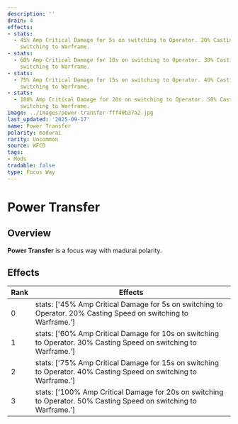 ```yaml
---
description: ''
drain: 4
effects:
- stats:
  - 45% Amp Critical Damage for 5s on switching to Operator. 20% Casting Speed on
    switching to Warframe.
- stats:
  - 60% Amp Critical Damage for 10s on switching to Operator. 30% Casting Speed on
    switching to Warframe.
- stats:
  - 75% Amp Critical Damage for 15s on switching to Operator. 40% Casting Speed on
    switching to Warframe.
- stats:
  - 100% Amp Critical Damage for 20s on switching to Operator. 50% Casting Speed on
    switching to Warframe.
image: ../images/power-transfer-fff40b37a2.jpg
last_updated: '2025-09-17'
name: Power Transfer
polarity: madurai
rarity: Uncommon
source: WFCD
tags:
- Mods
tradable: false
type: Focus Way
---
```


# Power Transfer

## Overview

**Power Transfer** is a focus way with madurai polarity.

## Effects

| Rank | Effects |
|------|----------|
| 0 | stats: ['45% Amp Critical Damage for 5s on switching to Operator. 20% Casting Speed on switching to Warframe.'] |
| 1 | stats: ['60% Amp Critical Damage for 10s on switching to Operator. 30% Casting Speed on switching to Warframe.'] |
| 2 | stats: ['75% Amp Critical Damage for 15s on switching to Operator. 40% Casting Speed on switching to Warframe.'] |
| 3 | stats: ['100% Amp Critical Damage for 20s on switching to Operator. 50% Casting Speed on switching to Warframe.'] |

